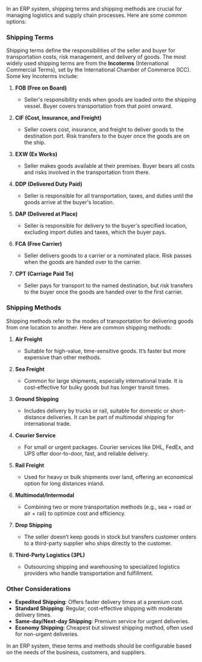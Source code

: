 In an ERP system, shipping terms and shipping methods are crucial for managing logistics and supply chain processes. Here are some common options:

### **Shipping Terms**
Shipping terms define the responsibilities of the seller and buyer for transportation costs, risk management, and delivery of goods. The most widely used shipping terms are from the **Incoterms** (International Commercial Terms), set by the International Chamber of Commerce (ICC). Some key Incoterms include:

1. **FOB (Free on Board)**
   - Seller's responsibility ends when goods are loaded onto the shipping vessel. Buyer covers transportation from that point onward.

2. **CIF (Cost, Insurance, and Freight)**
   - Seller covers cost, insurance, and freight to deliver goods to the destination port. Risk transfers to the buyer once the goods are on the ship.

3. **EXW (Ex Works)**
   - Seller makes goods available at their premises. Buyer bears all costs and risks involved in the transportation from there.

4. **DDP (Delivered Duty Paid)**
   - Seller is responsible for all transportation, taxes, and duties until the goods arrive at the buyer's location.

5. **DAP (Delivered at Place)**
   - Seller is responsible for delivery to the buyer's specified location, excluding import duties and taxes, which the buyer pays.

6. **FCA (Free Carrier)**
   - Seller delivers goods to a carrier or a nominated place. Risk passes when the goods are handed over to the carrier.

7. **CPT (Carriage Paid To)**
   - Seller pays for transport to the named destination, but risk transfers to the buyer once the goods are handed over to the first carrier.

### **Shipping Methods**
Shipping methods refer to the modes of transportation for delivering goods from one location to another. Here are common shipping methods:

1. **Air Freight**
   - Suitable for high-value, time-sensitive goods. It’s faster but more expensive than other methods.
   
2. **Sea Freight**
   - Common for large shipments, especially international trade. It is cost-effective for bulky goods but has longer transit times.

3. **Ground Shipping**
   - Includes delivery by trucks or rail, suitable for domestic or short-distance deliveries. It can be part of multimodal shipping for international trade.

4. **Courier Service**
   - For small or urgent packages. Courier services like DHL, FedEx, and UPS offer door-to-door, fast, and reliable delivery.

5. **Rail Freight**
   - Used for heavy or bulk shipments over land, offering an economical option for long distances inland.

6. **Multimodal/Intermodal**
   - Combining two or more transportation methods (e.g., sea + road or air + rail) to optimize cost and efficiency.

7. **Drop Shipping**
   - The seller doesn’t keep goods in stock but transfers customer orders to a third-party supplier who ships directly to the customer.

8. **Third-Party Logistics (3PL)**
   - Outsourcing shipping and warehousing to specialized logistics providers who handle transportation and fulfillment.

### **Other Considerations**
- **Expedited Shipping**: Offers faster delivery times at a premium cost.
- **Standard Shipping**: Regular, cost-effective shipping with moderate delivery times.
- **Same-day/Next-day Shipping**: Premium service for urgent deliveries.
- **Economy Shipping**: Cheapest but slowest shipping method, often used for non-urgent deliveries.

In an ERP system, these terms and methods should be configurable based on the needs of the business, customers, and suppliers.